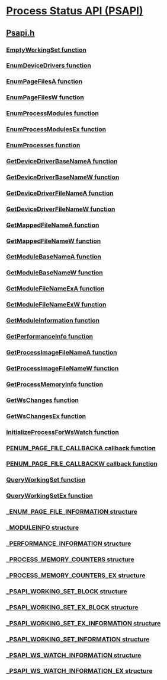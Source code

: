 # [Process Status API (PSAPI)](index.md)
## [Psapi.h](../psapi/index.md)
### [EmptyWorkingSet function](../psapi/nf-psapi-emptyworkingset.md)
### [EnumDeviceDrivers function](../psapi/nf-psapi-enumdevicedrivers.md)
### [EnumPageFilesA function](../psapi/nf-psapi-enumpagefilesa.md)
### [EnumPageFilesW function](../psapi/nf-psapi-enumpagefilesw.md)
### [EnumProcessModules function](../psapi/nf-psapi-enumprocessmodules.md)
### [EnumProcessModulesEx function](../psapi/nf-psapi-enumprocessmodulesex.md)
### [EnumProcesses function](../psapi/nf-psapi-enumprocesses.md)
### [GetDeviceDriverBaseNameA function](../psapi/nf-psapi-getdevicedriverbasenamea.md)
### [GetDeviceDriverBaseNameW function](../psapi/nf-psapi-getdevicedriverbasenamew.md)
### [GetDeviceDriverFileNameA function](../psapi/nf-psapi-getdevicedriverfilenamea.md)
### [GetDeviceDriverFileNameW function](../psapi/nf-psapi-getdevicedriverfilenamew.md)
### [GetMappedFileNameA function](../psapi/nf-psapi-getmappedfilenamea.md)
### [GetMappedFileNameW function](../psapi/nf-psapi-getmappedfilenamew.md)
### [GetModuleBaseNameA function](../psapi/nf-psapi-getmodulebasenamea.md)
### [GetModuleBaseNameW function](../psapi/nf-psapi-getmodulebasenamew.md)
### [GetModuleFileNameExA function](../psapi/nf-psapi-getmodulefilenameexa.md)
### [GetModuleFileNameExW function](../psapi/nf-psapi-getmodulefilenameexw.md)
### [GetModuleInformation function](../psapi/nf-psapi-getmoduleinformation.md)
### [GetPerformanceInfo function](../psapi/nf-psapi-getperformanceinfo.md)
### [GetProcessImageFileNameA function](../psapi/nf-psapi-getprocessimagefilenamea.md)
### [GetProcessImageFileNameW function](../psapi/nf-psapi-getprocessimagefilenamew.md)
### [GetProcessMemoryInfo function](../psapi/nf-psapi-getprocessmemoryinfo.md)
### [GetWsChanges function](../psapi/nf-psapi-getwschanges.md)
### [GetWsChangesEx function](../psapi/nf-psapi-getwschangesex.md)
### [InitializeProcessForWsWatch function](../psapi/nf-psapi-initializeprocessforwswatch.md)
### [PENUM_PAGE_FILE_CALLBACKA callback function](../psapi/nc-psapi-penum_page_file_callbacka.md)
### [PENUM_PAGE_FILE_CALLBACKW callback function](../psapi/nc-psapi-penum_page_file_callbackw.md)
### [QueryWorkingSet function](../psapi/nf-psapi-queryworkingset.md)
### [QueryWorkingSetEx function](../psapi/nf-psapi-queryworkingsetex.md)
### [_ENUM_PAGE_FILE_INFORMATION structure](../psapi/ns-psapi-_enum_page_file_information.md)
### [_MODULEINFO structure](../psapi/ns-psapi-_moduleinfo.md)
### [_PERFORMANCE_INFORMATION structure](../psapi/ns-psapi-_performance_information.md)
### [_PROCESS_MEMORY_COUNTERS structure](../psapi/ns-psapi-_process_memory_counters.md)
### [_PROCESS_MEMORY_COUNTERS_EX structure](../psapi/ns-psapi-_process_memory_counters_ex.md)
### [_PSAPI_WORKING_SET_BLOCK structure](../psapi/ns-psapi-_psapi_working_set_block.md)
### [_PSAPI_WORKING_SET_EX_BLOCK structure](../psapi/ns-psapi-_psapi_working_set_ex_block.md)
### [_PSAPI_WORKING_SET_EX_INFORMATION structure](../psapi/ns-psapi-_psapi_working_set_ex_information.md)
### [_PSAPI_WORKING_SET_INFORMATION structure](../psapi/ns-psapi-_psapi_working_set_information.md)
### [_PSAPI_WS_WATCH_INFORMATION structure](../psapi/ns-psapi-_psapi_ws_watch_information.md)
### [_PSAPI_WS_WATCH_INFORMATION_EX structure](../psapi/ns-psapi-_psapi_ws_watch_information_ex.md)
